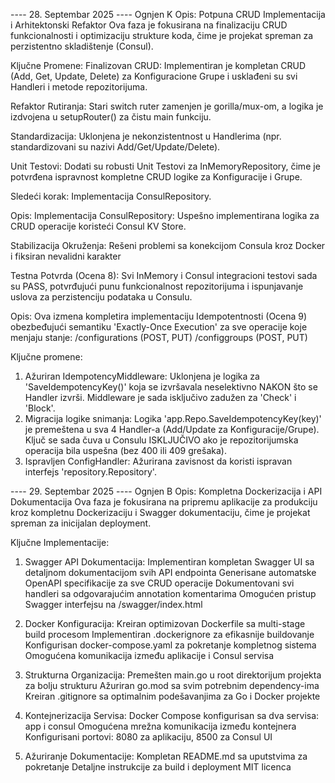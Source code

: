 ---- 28. Septembar 2025 ----
Ognjen K
Opis:
Potpuna CRUD Implementacija i Arhitektonski Refaktor
Ova faza je fokusirana na finalizaciju CRUD funkcionalnosti i optimizaciju strukture koda, čime je projekat spreman za perzistentno skladištenje (Consul).

Ključne Promene:
Finalizovan CRUD: Implementiran je kompletan CRUD (Add, Get, Update, Delete) za Konfiguracione Grupe i usklađeni su svi Handleri i metode repozitorijuma.

Refaktor Rutiranja: Stari switch ruter zamenjen je gorilla/mux-om, a logika je izdvojena u setupRouter() za čistu main funkciju.

Standardizacija: Uklonjena je nekonzistentnost u Handlerima (npr. standardizovani su nazivi Add/Get/Update/Delete).

Unit Testovi: Dodati su robusti Unit Testovi za InMemoryRepository, čime je potvrđena ispravnost kompletne CRUD logike za Konfiguracije i Grupe.

Sledeći korak: Implementacija ConsulRepository.

Opis:
Implementacija ConsulRepository: Uspešno implementirana logika za CRUD operacije koristeći Consul KV Store.

Stabilizacija Okruženja: Rešeni problemi sa konekcijom Consula kroz Docker i fiksiran nevalidni karakter 

Testna Potvrda (Ocena 8): Svi InMemory i Consul integracioni testovi sada su PASS, potvrđujući punu funkcionalnost repozitorijuma i ispunjavanje uslova za perzistenciju podataka u Consulu.

Opis:
Ova izmena kompletira implementaciju Idempotentnosti (Ocena 9) obezbeđujući semantiku 'Exactly-Once Execution' za sve operacije koje menjaju stanje:
/configurations (POST, PUT)
/configgroups (POST, PUT)

Ključne promene:
1. Ažuriran IdempotencyMiddleware: Uklonjena je logika za 'SaveIdempotencyKey()' koja se izvršavala neselektivno NAKON što se Handler izvrši. Middleware je sada isključivo zadužen za 'Check' i 'Block'.
2. Migracija logike snimanja: Logika 'app.Repo.SaveIdempotencyKey(key)' je premeštena u sva 4 Handler-a (Add/Update za Konfiguracije/Grupe). Ključ se sada čuva u Consulu ISKLJUČIVO ako je repozitorijumska operacija bila uspešna (bez 400 ili 409 grešaka).
3. Ispravljen ConfigHandler: Ažurirana zavisnost da koristi ispravan interfejs 'repository.Repository'.

---- 29. Septembar 2025 ----
Ognjen B
Opis:
Kompletna Dockerizacija i API Dokumentacija
Ova faza je fokusirana na pripremu aplikacije za produkciju kroz kompletnu Dockerizaciju i Swagger dokumentaciju, čime je projekat spreman za inicijalan deployment.

Ključne Implementacije:
1. Swagger API Dokumentacija:
Implementiran kompletan Swagger UI sa detaljnom dokumentacijom svih API endpointa
Generisane automatske OpenAPI specifikacije za sve CRUD operacije
Dokumentovani svi handleri sa odgovarajućim annotation komentarima
Omogućen pristup Swagger interfejsu na /swagger/index.html

2. Docker Konfiguracija:
Kreiran optimizovan Dockerfile sa multi-stage build procesom
Implementiran .dockerignore za efikasnije buildovanje
Konfigurisan docker-compose.yaml za pokretanje kompletnog sistema
Omogućena komunikacija između aplikacije i Consul servisa

3. Strukturna Organizacija:
Premešten main.go u root direktorijum projekta za bolju strukturu
Ažuriran go.mod sa svim potrebnim dependency-ima
Kreiran .gitignore sa optimalnim podešavanjima za Go i Docker projekte

4. Kontejnerizacija Servisa:
Docker Compose konfigurisan sa dva servisa: app i consul
Omogućena mrežna komunikacija između kontejnera
Konfigurisani portovi: 8080 za aplikaciju, 8500 za Consul UI

5. Ažuriranje Dokumentacije:
Kompletan README.md sa uputstvima za pokretanje
Detaljne instrukcije za build i deployment
MIT licenca